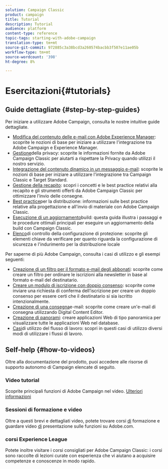 ```yaml
---
solution: Campaign Classic
product: campaign
title: Tutorial
description: Tutorial
audience: platform
content-type: reference
topic-tags: starting-with-adobe-campaign
translation-type: tm+mt
source-git-commit: 972885c3a38bcd3a260574bacbb3f507e11ae05b
workflow-type: tm+mt
source-wordcount: '398'
ht-degree: 8%

---
```



# Esercitazioni{#tutorials}

## Guide dettagliate {#step-by-step-guides}

Per iniziare a utilizzare  Adobe Campaign, consulta le nostre intuitive guide dettagliate.

* [Modifica del contenuto delle e-mail con Adobe Experience Manager](https://helpx.adobe.com/campaign/kb/acc-aem.html): scoprite le nozioni di base per iniziare a utilizzare l&#39;integrazione tra  Adobe Campaign e  Experience Manager.
* [Gestione](https://helpx.adobe.com/it/campaign/kb/acc-privacy.html)della privacy: scoprite le informazioni fornite da Adobe Campaign Classic per aiutarti a rispettare la Privacy quando utilizzi il nostro servizio.
* [Integrazione del contenuto dinamico in un messaggio e-mail](https://docs.adobe.com/content/help/en/campaign-classic/using/integrating-with-adobe-experience-cloud/adobe-target/inserting-a-dynamic-image.html): scoprite le nozioni di base per iniziare a utilizzare l&#39;integrazione tra Campaign Classic e Target Standard.
* [Gestione della recapito](../../delivery/using/deliverability-key-points.md): scopri i concetti e le best practice relativi alla recapito e gli strumenti offerti da Adobe Campaign Classic per ottimizzare l’invio delle consegne.
* [Best practice](../../delivery/using/delivery-best-practices.md)per la distribuzione: informazioni sulle best practice relative alla progettazione e all&#39;invio di materiale con Adobe Campaign Classic.
* [Esecuzione di un aggiornamento](https://helpx.adobe.com/it/campaign/kb/acc-build-upgrade.html)build: questa guida illustra i passaggi e le procedure ottimali principali per eseguire un aggiornamento della build con Campaign Classic.
* [Elenco](https://helpx.adobe.com/it/campaign/kb/acc-security.html)di controllo della configurazione di protezione: scoprite gli elementi chiave da verificare per quanto riguarda la configurazione di sicurezza e l&#39;indurimento per la distribuzione locale

Per saperne di più  Adobe Campaign, consulta i casi di utilizzo e gli esempi seguenti:

* [Creazione di un filtro per il formato e-mail degli abbonati](../../platform/using/use-case.md#creating-a-filter-on-the-email-format-of-subscribers): scoprite come creare un filtro per ordinare le iscrizioni alla newsletter in base al formato e-mail del destinatario.
* [Creare un modulo di iscrizione con doppio consenso](../../web/using/use-cases--web-forms.md#create-a-subscription--form-with-double-opt-in): scoprite come inviare una richiesta di conferma dell’iscrizione per creare un doppio consenso per essere certi che il destinatario si sia iscritto intenzionalmente.
* [Creazione di una consegna](../../web/using/use-case--creating-an-email-delivery.md)e-mail: scoprite come creare un&#39;e-mail di consegna utilizzando Digital Content Editor.
* [Creazione di panorami](../../web/using/use-cases--creating-overviews.md): creare applicazioni Web di tipo panoramica per visualizzare tutte le applicazioni Web nel database.
* [Casi](../../workflow/using/about-workflow-use-cases.md)di utilizzo del flusso di lavoro: scopri in questi casi di utilizzo diversi modi di utilizzare i flussi di lavoro.

## Self-help {#how-to-videos}

Oltre alla documentazione del prodotto, puoi accedere alle risorse di supporto autonomo di Campaign elencate di seguito.

### Video tutorial

Scoprite  principali funzioni di Adobe Campaign nel video. [Ulteriori informazioni](https://docs.adobe.com/content/help/it-IT/campaign-classic-learn/tutorials/overview.html)

### Sessioni di formazione e video

Oltre a questi brevi e dettagliati video, potete trovare corsi [di](https://learning.adobe.com/catalog.html) formazione e guardare video [di](https://www.adobe.com/training/video.html) presentazione sulle funzioni su  Adobe.com.

###  corsi Experience League

Potete inoltre visitare i corsi [](https://experienceleague.adobe.com/?lang=en#dashboard/learning) consigliati per Adobe Campaign Classic: i corsi sono raccolte di lezioni curate con esperienza che vi aiutano a acquisire competenze e conoscenze in modo rapido.
